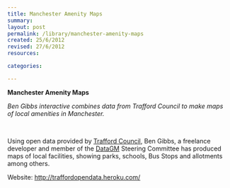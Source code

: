 ```yaml
---
title: Manchester Amenity Maps
summary:
layout: post
permalink: /library/manchester-amenity-maps
created: 25/6/2012
revised: 27/6/2012
resources:

categories:

---
```


<p><strong>Manchester Amenity Maps</strong></p>
<p><em>Ben Gibbs interactive combines data from Trafford Council to make maps of local amenities in Manchester.</em></p>
<p> </p>
<p>Using open data provided by <a href="/library/InfoTrafford" rel="nofollow">Trafford Council</a>, Ben Gibbs, a freelance developer and member of the <a href="/library/DataGM-Greater-Manchester-Data-Store" rel="nofollow">DataGM</a> Steering Committee has produced maps of local facilities, showing parks, schools, Bus Stops and allotments among others.</p>
<p>Website: <a href="http://traffordopendata.heroku.com/" rel="nofollow">http://traffordopendata.heroku.com/</a></p>
